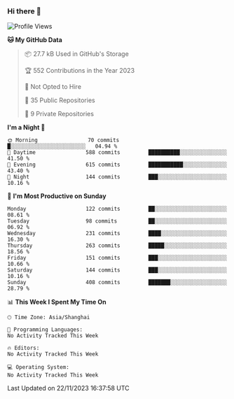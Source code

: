 ### Hi there 👋

<!--
**robinWongM/robinWongM** is a ✨ _special_ ✨ repository because its `README.md` (this file) appears on your GitHub profile.

Here are some ideas to get you started:

- 🔭 I’m currently working on ...
- 🌱 I’m currently learning ...
- 👯 I’m looking to collaborate on ...
- 🤔 I’m looking for help with ...
- 💬 Ask me about ...
- 📫 How to reach me: ...
- 😄 Pronouns: ...
- ⚡ Fun fact: ...
-->

<!--START_SECTION:waka-->
![Profile Views](http://img.shields.io/badge/Profile%20Views-3-blue)

**🐱 My GitHub Data** 

> 📦 27.7 kB Used in GitHub's Storage 
 > 
> 🏆 552 Contributions in the Year 2023
 > 
> 🚫 Not Opted to Hire
 > 
> 📜 35 Public Repositories 
 > 
> 🔑 9 Private Repositories 
 > 
**I'm a Night 🦉** 

```text
🌞 Morning                70 commits          █░░░░░░░░░░░░░░░░░░░░░░░░   04.94 % 
🌆 Daytime                588 commits         ██████████░░░░░░░░░░░░░░░   41.50 % 
🌃 Evening                615 commits         ███████████░░░░░░░░░░░░░░   43.40 % 
🌙 Night                  144 commits         ███░░░░░░░░░░░░░░░░░░░░░░   10.16 % 
```
📅 **I'm Most Productive on Sunday** 

```text
Monday                   122 commits         ██░░░░░░░░░░░░░░░░░░░░░░░   08.61 % 
Tuesday                  98 commits          ██░░░░░░░░░░░░░░░░░░░░░░░   06.92 % 
Wednesday                231 commits         ████░░░░░░░░░░░░░░░░░░░░░   16.30 % 
Thursday                 263 commits         █████░░░░░░░░░░░░░░░░░░░░   18.56 % 
Friday                   151 commits         ███░░░░░░░░░░░░░░░░░░░░░░   10.66 % 
Saturday                 144 commits         ███░░░░░░░░░░░░░░░░░░░░░░   10.16 % 
Sunday                   408 commits         ███████░░░░░░░░░░░░░░░░░░   28.79 % 
```


📊 **This Week I Spent My Time On** 

```text
🕑︎ Time Zone: Asia/Shanghai

💬 Programming Languages: 
No Activity Tracked This Week

🔥 Editors: 
No Activity Tracked This Week

💻 Operating System: 
No Activity Tracked This Week
```


 Last Updated on 22/11/2023 16:37:58 UTC
<!--END_SECTION:waka-->
